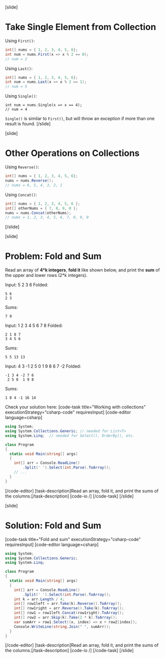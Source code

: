 [slide]
# Take Single Element from Collection

Using `First()`:

```csharp
int[] nums = { 1, 2, 3, 4, 5, 6};
int num = nums.First(x => x % 2 == 0); 
// num = 2
```

Using `Last()`:

```csharp
int[] nums = { 1, 2, 3, 4, 5, 6};
int num = nums.Last(x => x % 2 == 1); 
// num = 5
```

Using `Single()`:

```int[] nums = { 1, 2, 3, 4, 5, 6};
int num = nums.Single(x => x == 4); 
// num = 4
```

`Single()` is similar to `First()`, but will throw an exception if more than one result is found.
[/slide]

[slide]
# Other Operations on Collections

Using `Reverse()`:

```csharp
int[] nums = { 1, 2, 3, 4, 5, 6};
nums = nums.Reverse(); 
// nums = 6, 5, 4, 3, 2, 1
```

Using `Concat()`:

```csharp
int[] nums = { 1, 2, 3, 4, 5, 6 };
int[] otherNums = { 7, 8, 9, 0 };
nums = nums.Concat(otherNums); 
// nums = 1, 2, 3, 4, 5, 6, 7, 8, 9, 0
```

[/slide]

[slide]
# Problem: Fold and Sum

Read an array of **4\*k integers**, **fold it** like shown below, and print the **sum** of the upper and lower rows (2\*k integers).

Input: 5 2 3 6
Folded:
```text
5 6
2 3
```
Sums:
```text
7 9
```

Input: 1 2 3 4 5 6 7 8
Folded:
```text
2 1 8 7
3 4 5 6
```
Sums:
```text
5 5 13 13
```

Input: 4 3 -1 2 5 0 1 9 8 6 7 -2
Folded:
```text
-1 3 4 -2 7 6
 2 5 0  1 9 8
```
Sums:
```text
1 8 4 -1 16 14
```

Check your solution here:
[code-task title="Working with collections" executionStrategy="csharp-code" requiresInput]
[code-editor language=csharp]
```csharp
using System;
using System.Collections.Generic; // needed for List<T>
using System.Linq;  // needed for Select(), OrderBy(), etc.

class Program
{
  static void Main(string[] args)
  {
    int[] arr = Console.ReadLine()
        .Split(' ').Select(int.Parse).ToArray();
    // ...
  }
}
```
[/code-editor]
[task-description]Read an array, fold it, and print the sums of the columns.[/task-description]
[code-io /]
[/code-task]
[/slide]

[slide]
# Solution: Fold and Sum

[code-task title="Fold and sum" executionStrategy="csharp-code" requiresInput]
[code-editor language=csharp]
```csharp
using System;
using System.Collections.Generic;
using System.Linq;

class Program
{
  static void Main(string[] args)
  {
    int[] arr = Console.ReadLine()
        .Split(' ').Select(int.Parse).ToArray();
    int k = arr.Length / 4;
    int[] row1left = arr.Take(k).Reverse().ToArray();
    int[] row1right = arr.Reverse().Take(k).ToArray();
    int[] row1 = row1left.Concat(row1right).ToArray();
    int[] row2 = arr.Skip(k).Take(2 * k).ToArray();
    var sumArr = row1.Select((x, index) => x + row2[index]);
    Console.WriteLine(string.Join(" ", sumArr));
  }
}
```
[/code-editor]
[task-description]Read an array, fold it, and print the sums of the columns.[/task-description]
[code-io /]
[/code-task]
[/slide]